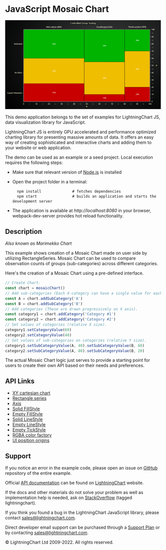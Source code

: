 # JavaScript Mosaic Chart

![JavaScript Mosaic Chart](mosaicChart-darkGold.png)

This demo application belongs to the set of examples for LightningChart JS, data visualization library for JavaScript.

LightningChart JS is entirely GPU accelerated and performance optimized charting library for presenting massive amounts of data. It offers an easy way of creating sophisticated and interactive charts and adding them to your website or web application.

The demo can be used as an example or a seed project. Local execution requires the following steps:

-   Make sure that relevant version of [Node.js](https://nodejs.org/en/download/) is installed
-   Open the project folder in a terminal:

          npm install              # fetches dependencies
          npm start                # builds an application and starts the development server

-   The application is available at _http://localhost:8080_ in your browser, webpack-dev-server provides hot reload functionality.


## Description

_Also known as Marimekko Chart_

This example shows creation of a Mosaic Chart made on user side by utilizing RectangleSeries. Mosaic Chart can be used to compare observation counts of groups (sub-categories) across different categories.

Here's the creation of a Mosaic Chart using a pre-defined interface.

```javascript
// Create Chart.
const chart = mosaicChart()
// Add sub-categories (Each X-category can have a single value for each sub-category).
const A = chart.addSubCategory('A')
const B = chart.addSubCategory('B')
// Add categories (These are drawn progressively on X axis).
const category1 = chart.addCategory('Category #1')
const category2 = chart.addCategory('Category #2')
// Set values of categories (relative X size).
category1.setCategoryValue(60)
category2.setCategoryValue(40)
// Set values of sub-categories on categories (relative Y size).
category1.setSubCategoryValue(A, 40).setSubCategoryValue(B, 60)
category2.setSubCategoryValue(A, 80).setSubCategoryValue(B, 20)
```

The actual Mosaic Chart logic just serves to provide a starting point for users to create their own API based on their needs and preferences.


## API Links

* [XY cartesian chart]
* [Rectangle series]
* [Axis]
* [Solid FillStyle]
* [Empty FillStyle]
* [Solid LineStyle]
* [Empty LineStyle]
* [Empty TickStyle]
* [RGBA color factory]
* [UI position origins]


## Support

If you notice an error in the example code, please open an issue on [GitHub][0] repository of the entire example.

Official [API documentation][1] can be found on [LightningChart][2] website.

If the docs and other materials do not solve your problem as well as implementation help is needed, ask on [StackOverflow][3] (tagged lightningchart).

If you think you found a bug in the LightningChart JavaScript library, please contact sales@lightningchart.com.

Direct developer email support can be purchased through a [Support Plan][4] or by contacting sales@lightningchart.com.

[0]: https://github.com/Arction/
[1]: https://lightningchart.com/lightningchart-js-api-documentation/
[2]: https://lightningchart.com
[3]: https://stackoverflow.com/questions/tagged/lightningchart
[4]: https://lightningchart.com/support-services/

© LightningChart Ltd 2009-2022. All rights reserved.


[XY cartesian chart]: https://lightningchart.com/js-charts/api-documentation/v6.0.0/classes/ChartXY.html
[Rectangle series]: https://lightningchart.com/js-charts/api-documentation/v6.0.0/classes/RectangleSeries.html
[Axis]: https://lightningchart.com/js-charts/api-documentation/v6.0.0/classes/Axis.html
[Solid FillStyle]: https://lightningchart.com/js-charts/api-documentation/v6.0.0/classes/SolidFill.html
[Empty FillStyle]: https://lightningchart.com/js-charts/api-documentation/v6.0.0/variables/emptyFill-1.html
[Solid LineStyle]: https://lightningchart.com/js-charts/api-documentation/v6.0.0/classes/SolidLine.html
[Empty LineStyle]: https://lightningchart.com/js-charts/api-documentation/v6.0.0/variables/emptyLine.html
[Empty TickStyle]: https://lightningchart.com/js-charts/api-documentation/v6.0.0/variables/emptyTick.html
[RGBA color factory]: https://lightningchart.com/js-charts/api-documentation/v6.0.0/functions/ColorRGBA.html
[UI position origins]: https://lightningchart.com/js-charts/api-documentation/v6.0.0/variables/UIOrigins.html

